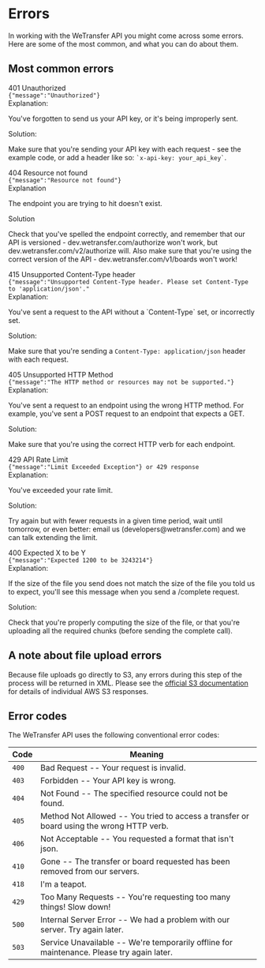 # Errors

In working with the WeTransfer API you might come across some errors. Here are some of the most common, and what you can do about them.

## Most common errors

<section class="error_container">
  <div class="error">
    <div class="error__title">401 Unauthorized</div>
    <code class="error__code">{"message":"Unauthorized"}</code>
    <div class="two-col">
      <div class="col">
        <span>Explanation:</span>
        <p>You've forgotten to send us your API key, or it's being improperly sent.</p>
      </div>
      <div class="col">
        <span>Solution:</span>
        <p>Make sure that you're sending your API key with each request - see the example code, or add a header like so: <code>`x-api-key: your_api_key`</code>.</p>
      </div>
    </div>
  </div>

  <div class="error">
    <div class="error__title">404 Resource not found</div>
    <code class="error__code">{"message":"Resource not found"}</code>
    <div class="two-col">
      <div class="col">
        <span>Explanation</span>
        <p>The endpoint you are trying to hit doesn't exist.</p>
      </div>
      <div class="col">
        <span>Solution</span>
        <p>Check that you've spelled the endpoint correctly, and remember that our API is versioned - dev.wetransfer.com/authorize won't work, but dev.wetransfer.com/v2/authorize will. Also make sure that you're using the correct version of the API - dev.wetransfer.com/v1/boards won't work!</p>
      </div>
    </div>
  </div>

  <div class="error">
    <div class="error__title">415 Unsupported Content-Type header</div>
    <code class="error__code">{"message":"Unsupported Content-Type header. Please set Content-Type to 'application/json'."</code>
    <div class="two-col">
      <div class="col">
        <span>Explanation:</span>
        <p>You've sent a request to the API without a `Content-Type` set, or incorrectly set.</p>
      </div>
      <div class="col">
        <span>Solution:</span>
        <p>Make sure that you're sending a <code>Content-Type: application/json</code> header with each request.</p>
      </div>
    </div>
  </div>

  <div class="error">
    <div class="error__title">405 Unsupported HTTP Method</div>
    <code class="error__code">{"message":"The HTTP method or resources may not be supported."}</code>
    <div class="two-col">
      <div class="col">
        <span>Explanation:</span>
        <p>You've sent a request to an endpoint using the wrong HTTP method. For example, you've sent a POST request to an endpoint that expects a GET.</p>
      </div>
      <div class="col">
        <span>Solution:</span>
        <p>Make sure that you're using the correct HTTP verb for each endpoint.</p>
      </div>
    </div>
  </div>

  <div class="error">
    <div class="error__title">429 API Rate Limit</div>
    <code class="error__code">{"message":"Limit Exceeded Exception"} or 429 response</code>
    <div class="two-col">
      <div class="col">
        <span>Explanation:</span>
        <p>You've exceeded your rate limit.</p>
      </div>
      <div class="col">
        <span>Solution:</span>
        <p>Try again but with fewer requests in a given time period, wait until tomorrow, or even better: email us (developers@wetransfer.com) and we can talk extending the limit.</p>
      </div>
    </div>
  </div>

  <div class="error">
    <div class="error__title">400 Expected X to be Y</div>
    <code class="error__code">{"message":"Expected 1200 to be 3243214"}</code>
    <div class="two-col">
      <div class="col">
        <span>Explanation:</span>
        <p>If the size of the file you send does not match the size of the file you told us to expect, you'll see this message when you send a /complete request.</p>
      </div>
      <div class="col">
        <span>Solution:</span>
        <p>Check that you're properly computing the size of the file, or that you're uploading all the required chunks (before sending the complete call).</p>
      </div>
    </div>
  </div>
</section>

## A note about file upload errors

Because file uploads go directly to S3, any errors during this step of the process will be returned in XML. Please see the <a href="https://docs.aws.amazon.com/AmazonS3/latest/API/ErrorResponses.html" target="_blank">official S3 documentation</a> for details of individual AWS S3 responses.

## Error codes

The WeTransfer API uses the following conventional error codes:

| Code  | Meaning                                                                                   |
| ----- | ----------------------------------------------------------------------------------------- |
| `400` | Bad Request -- Your request is invalid.                                                   |
| `403` | Forbidden -- Your API key is wrong.                                                       |
| `404` | Not Found -- The specified resource could not be found.                                   |
| `405` | Method Not Allowed -- You tried to access a transfer or board using the wrong HTTP verb.  |
| `406` | Not Acceptable -- You requested a format that isn't json.                                 |
| `410` | Gone -- The transfer or board requested has been removed from our servers.                |
| `418` | I'm a teapot.                                                                             |
| `429` | Too Many Requests -- You're requesting too many things! Slow down!                        |
| `500` | Internal Server Error -- We had a problem with our server. Try again later.               |
| `503` | Service Unavailable -- We're temporarily offline for maintenance. Please try again later. |
